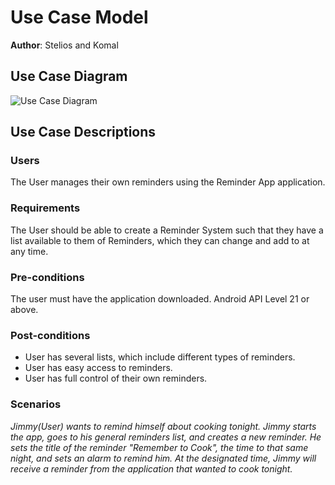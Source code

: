 # Use Case Model
**Author**: Stelios and Komal
## Use Case Diagram
![Use Case Diagram](https://github.com/qc-se-fall2019/370Fall19Team1b/blob/master/GroupProject/Docs/Images/Use%20Case%20Diagram.jpg "Use Case Diagram")
##  Use Case Descriptions

### Users
The User manages their own reminders using the Reminder App application.

### Requirements
The User should be able to create a Reminder System such that they have a list available to them of Reminders, which they can change and add to at any time.

### Pre-conditions 
The user must have the application downloaded. Android API Level 21 or above.

### Post-conditions 
- User has several lists, which include different types of reminders. 
- User has easy access to reminders. 
- User has full control of their own reminders.

### Scenarios 
*Jimmy(User) wants to remind himself about cooking tonight. Jimmy starts the app, goes to his general reminders list, and creates a new reminder. He sets the title of the reminder "Remember to Cook", the time to that same night, and sets an alarm to remind him. At the designated time, Jimmy will receive a reminder from the application that wanted to cook tonight.*
